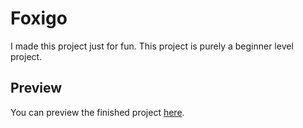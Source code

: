 # Foxigo

I made this project just for fun. This project is purely a beginner level project.

## Preview

You can preview the finished project [here](').
